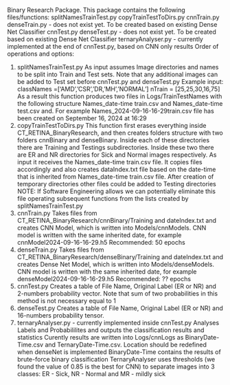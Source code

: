 ﻿Binary Research Package.
This package contains the following files/functions: 
splitNamesTrainTest.py
copyTrainTestToDirs.py
cnnTrain.py
denseTrain.py - does not exist yet. To be created based on existing Dense Net Classifier 
cnnTest.py
denseTest.py - does not exist yet. To be created based on existing Dense Net Classifier 
ternaryAnalyser.py - currently implemented at the end of cnnTest.py, based on CNN only results
Order of operations and options: 
1. splitNamesTrainTest.py
As input assumes Image directories and names to be split into Train and Test sets. Note that any additional images can be added to Test set before cnnTest.py and denseTest.py
Example input:
classNames =[‘AMD’,’CSR’,’DR,’MH’,’NORMAL’]
nTrain = [25,25,30,16,75]
As a result this function produces two files in Logs/TrainTestNames
with the following structure Names_date-time train.csv and Names_date-time test.csv and. 
For example Names_2024-09-16-16-29train.csv file has been created on September 16, 2024 at 16:29
2. copyTrainTestToDirs.py
This function first erases everything inside CT_RETINA_BinaryResearch, and then creates folders structure with two folders cnnBinary and denseBinary. Inside each of these directories there are Training and Testings subdirectories. Inside these two there are ER and NR directories for Sick and Normal images respectively.
As input it receives the Names_date-time train.csv file. 
It copies files accordingly and also creates dataIndex.txt file based on the date-time that is inherited from Names_date-time train.csv file. 
After creation of temporary directories other files could be added to Testing directories 
NOTE: If Software Engineering allows we can potentially eliminate this file operating subsequent functions from the lists created by splitNamesTrainTest.py
3. cnnTrain.py
Takes files from CT_RETINA_BinaryResearch/cnnBinary/Training  and dateIndex.txt and creates CNN Model, which is written into Models/cnnModels. CNN model is written with the same inherited date, for example cnnModel2024-09-16-16-29.h5
Recommended: 50 epochs
4. denseTrain.py
Takes files from CT_RETINA_BinaryResearch/denseBinary/Training  and dateIndex.txt and creates Dense Net Model, which is written into Models/denseModels. CNN model is written with the same inherited date, for example denseModel2024-09-16-16-29.h5
Recommended: ?? epochs
5. cnnTest.py
Creates a table of File Name, Original Label (ER or NR) and 2-numbers probability vector. Note that sum of two probabilities in this method is not necessary equal to 1
6. denseTest.py
Creates a table of File Name, Original Label (ER or NR) and 16-numbers probability tensor.
7. ternaryAnalyser.py - currently implemented inside cnnTest.py
Analyses Labels and Probabililites and outputs the classification results and statistics 
Curently results are written into Logs/cnnLogs as BinaryDate-Time.csv and TernaryDate-Time.csv. Location should be redefined when denseNet is implemented
BinaryDate-Time contains the results of brute-force binary classification 
TernaryAnalyser uses thresholds (we found the value of 0.85 is the best for CNN) to separate images into 3 classes: ER - Sick, NR - Normal and MR - mildly sick